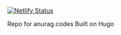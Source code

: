 [![Netlify Status](https://api.netlify.com/api/v1/badges/e688999e-14f4-4d74-b93e-95231f746334/deploy-status)](https://app.netlify.com/sites/mystifying-shaw-b56d3c/deploys)

Repo for anurag.codes
Built on Hugo

